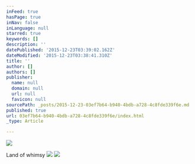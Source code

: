 ```yaml
---
inFeed: true
hasPage: true
inNav: false
inLanguage: null
starred: true
keywords: []
description: ''
datePublished: '2015-12-23T03:39:02.162Z'
dateModified: '2015-12-23T03:38:41.310Z'
title: ''
author: []
authors: []
publisher:
  name: null
  domain: null
  url: null
  favicon: null
sourcePath: _posts/2015-12-23-03ef7b64-b940-4bdb-a728-4c8fde339f6e.md
published: true
url: 03ef7b64-b940-4bdb-a728-4c8fde339f6e/index.html
_type: Article

---
```

![](https://the-grid-user-content.s3-us-west-2.amazonaws.com/6d2ebb30-ac34-4cfc-b055-b60bee448788.JPG)

Land of whimsy
![](https://the-grid-user-content.s3-us-west-2.amazonaws.com/439f743c-a6c6-491b-961a-2a745ca5cfc5.jpg)
![](https://the-grid-user-content.s3-us-west-2.amazonaws.com/809bbc6e-9702-4f6f-95d1-2060557ed902.jpg)